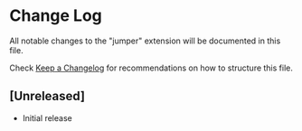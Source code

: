 # Change Log

All notable changes to the "jumper" extension will be documented in this file.

Check [Keep a Changelog](http://keepachangelog.com/) for recommendations on how to structure this file.

## [Unreleased]

- Initial release